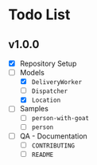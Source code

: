 # Todo List

## v1.0.0

- [x] Repository Setup
- [ ] Models
  - [x] `DeliveryWorker`
  - [ ] `Dispatcher`
  - [x] `Location`
- [ ] Samples
  - [ ] `person-with-goat`
  - [ ] `person`
- [ ] QA - Documentation
  - [ ] `CONTRIBUTING`
  - [ ] `README`
